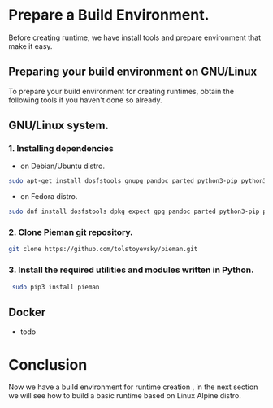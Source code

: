 
# Prepare a Build Environment.

Before creating runtime, we have install tools and prepare environment that make it easy.

## Preparing your build environment on GNU/Linux 

To prepare your build environment for creating runtimes, obtain the following tools if you haven't done so already.


## GNU/Linux system.

### 1. Installing dependencies 

 - on Debian/Ubuntu distro. 


```bash 
sudo apt-get install dosfstools gnupg pandoc parted python3-pip python3-setuptools python3-yaml qemu-user-static rsync uuid-runtime wget whois
```


 - on Fedora distro.


```bash 
sudo dnf install dosfstools dpkg expect gpg pandoc parted python3-pip python3-PyYAML python3-setuptools qemu-user-static rsync wget
```

### 2. Clone Pieman git repository.

```bash
git clone https://github.com/tolstoyevsky/pieman.git
```

 ### 3. Install the required utilities and modules written in Python.

```bash 
 sudo pip3 install pieman 
```

## Docker 
 - todo   

# Conclusion 

Now we have a build environment for runtime creation , in the next section we will see how to build a basic runtime
based on Linux Alpine distro.
